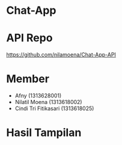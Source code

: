 # Chat-App

# API Repo
https://github.com/nilamoena/Chat-App-API

# Member
- Afny (1313628001)
- Nilatil Moena (1313618002)
- Cindi Tri Fitikasari (1313618025)

# Hasil Tampilan

